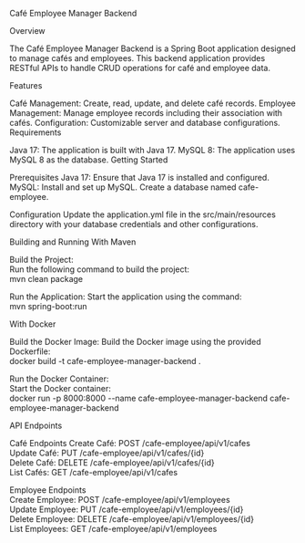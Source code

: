 Café Employee Manager Backend

Overview

The Café Employee Manager Backend is a Spring Boot application designed to manage cafés and employees. This backend application provides RESTful APIs to handle CRUD operations for café and employee data.

Features

Café Management: Create, read, update, and delete café records.
Employee Management: Manage employee records including their association with cafés.
Configuration: Customizable server and database configurations.
Requirements

Java 17: The application is built with Java 17.
MySQL 8: The application uses MySQL 8 as the database.
Getting Started

Prerequisites
Java 17: Ensure that Java 17 is installed and configured.
MySQL: Install and set up MySQL. Create a database named cafe-employee.

Configuration
Update the application.yml file in the src/main/resources directory with your database credentials and other configurations.


Building and Running
With Maven

Build the Project:
<br>Run the following command to build the project:<br>
mvn clean package

Run the Application: 
Start the application using the command:<br>
mvn spring-boot:run

With Docker

Build the Docker Image: Build the Docker image using the provided Dockerfile:<br>
docker build -t cafe-employee-manager-backend .

Run the Docker Container:
<br>Start the Docker container: <br>
docker run -p 8000:8000 --name cafe-employee-manager-backend cafe-employee-manager-backend

API Endpoints

Café Endpoints
Create Café: POST /cafe-employee/api/v1/cafes
<br>
Update Café: PUT /cafe-employee/api/v1/cafes/{id}
<br>
Delete Café: DELETE /cafe-employee/api/v1/cafes/{id}
<br>
List Cafés: GET /cafe-employee/api/v1/cafes

Employee Endpoints
<br>
Create Employee: POST /cafe-employee/api/v1/employees
<br>
Update Employee: PUT /cafe-employee/api/v1/employees/{id}
<br>
Delete Employee: DELETE /cafe-employee/api/v1/employees/{id}
<br>
List Employees: GET /cafe-employee/api/v1/employees

